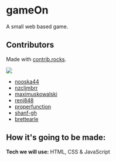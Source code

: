 # gameOn

A small web based game.


<!-- **Link to project:** -->

<!-- ![alt tag](http://placecorgi.com/1200/650) -->

## Contributors
Made with [contrib.rocks](https://contrib.rocks).

<a href="https://github.com/nooska44/gameOn/graphs/contributors">
  <img src="https://contrib.rocks/image?repo=nooska44/gameOn" />
</a>

- [nooska44](https://github.com/nooska44)
- [nzclimbrr](https://github.com/nzclimbrr)
- [maximuskowalski](https://github.com/maximuskowalski)
- [renj848](https://github.com/renj848)
- [properfunction](https://github.com/properfunction)
- [shanf-gh](https://github.com/shanf-gh)
- [brettearle](https://github.com/brettearle)

## How it's going to be made:
**Tech we will use:** HTML, CSS & JavaScript


<!-- **Tech used:** HTML, CSS, JavaScript, Framework of choice

Here's where you can go to town on how you actually built this thing. Write as much as you can here, it's totally fine if it's not too much just make sure you write *something*. If you don't have too much experience on your resume working on the front end that's totally fine. This is where you can really show off your passion and make up for that ten fold.

## Optimizations
*(optional)*

You don't have to include this section but interviewers *love* that you can not only deliver a final product that looks great but also functions efficiently. Did you write something then refactor it later and the result was 5x faster than the original implementation? Did you cache your assets? Things that you write in this section are **GREAT** to bring up in interviews and you can use this section as reference when studying for technical interviews!

## Lessons Learned:

No matter what your experience level, being an engineer means continuously learning. Every time you build something you always have those *whoa this is awesome* or *fuck yeah I did it!* moments. This is where you should share those moments! Recruiters and interviewers love to see that you're self-aware and passionate about growing.

## Examples:
Take a look at these couple examples that I have in my own portfolio:

**Palettable:** https://github.com/alecortega/palettable

**Twitter Battle:** https://github.com/alecortega/twitter-battle

**Patch Panel:** https://github.com/alecortega/patch-panel -->







